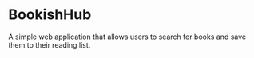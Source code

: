 # BookishHub

A simple web application that allows users to search for books and save them to their reading list.
